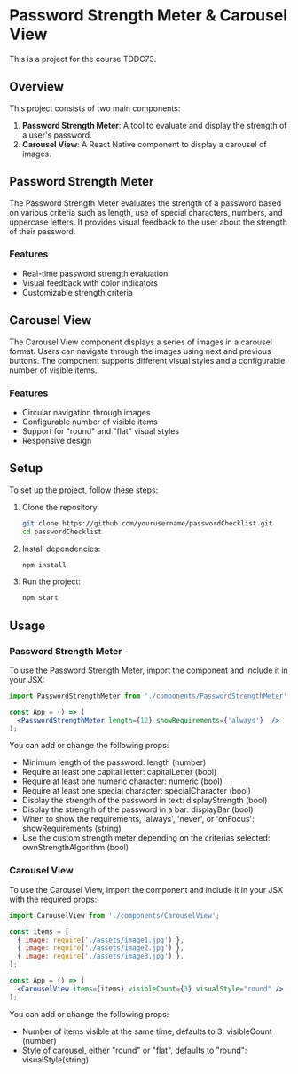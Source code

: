 # Password Strength Meter & Carousel View

This is a project for the course TDDC73.

## Overview

This project consists of two main components:
1. **Password Strength Meter**: A tool to evaluate and display the strength of a user's password.
2. **Carousel View**: A React Native component to display a carousel of images.

## Password Strength Meter

The Password Strength Meter evaluates the strength of a password based on various criteria such as length, use of special characters, numbers, and uppercase letters. It provides visual feedback to the user about the strength of their password.

### Features
- Real-time password strength evaluation
- Visual feedback with color indicators
- Customizable strength criteria

## Carousel View

The Carousel View component displays a series of images in a carousel format. Users can navigate through the images using next and previous buttons. The component supports different visual styles and a configurable number of visible items.

### Features
- Circular navigation through images
- Configurable number of visible items
- Support for "round" and "flat" visual styles
- Responsive design

## Setup

To set up the project, follow these steps:

1. Clone the repository:
   ```bash
   git clone https://github.com/yourusername/passwordChecklist.git
   cd passwordChecklist
   ```

2. Install dependencies:
   ```bash
   npm install
   ```

3. Run the project:
   ```bash
   npm start
   ```

## Usage

### Password Strength Meter

To use the Password Strength Meter, import the component and include it in your JSX:

```jsx
import PasswordStrengthMeter from './components/PasswordStrengthMeter';

const App = () => (
  <PasswordStrengthMeter length={12} showRequirements={'always'}  />
);
```

You can add or change the following props:

- Minimum length of the password: length (number)             
- Require at least one capital letter: capitalLetter (bool)
- Require at least one numeric character: numeric (bool)
- Require at least one special character: specialCharacter (bool)
- Display the strength of the password in text: displayStrength (bool)
- Display the strength of the password in a bar: displayBar (bool)
- When to show the requirements, 'always', 'never', or 'onFocus': showRequirements (string)
- Use the custom strength meter depending on the criterias selected: ownStrengthAlgorithm (bool)

### Carousel View

To use the Carousel View, import the component and include it in your JSX with the required props:

```jsx
import CarouselView from './components/CarouselView';

const items = [
  { image: require('./assets/image1.jpg') },
  { image: require('./assets/image2.jpg') },
  { image: require('./assets/image3.jpg') },
];

const App = () => (
  <CarouselView items={items} visibleCount={3} visualStyle="round" />
);
```
You can add or change the following props:

- Number of items visible at the same time, defaults to 3: visibleCount (number)
- Style of carousel, either "round" or "flat", defaults to "round": visualStyle(string)
